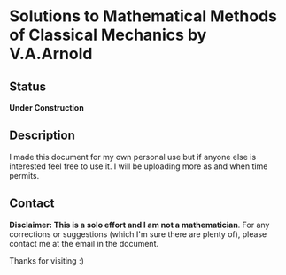 # Solutions to Mathematical Methods of Classical Mechanics by V.A.Arnold 

## Status
**Under Construction**


## Description
I made this document for my own personal use but if anyone else is interested feel free to use it. I will be uploading more as and when time permits.


## Contact
**Disclaimer: This is a solo effort and I am not a mathematician**. For any corrections or suggestions (which I'm sure there are plenty of), please contact me at the email in the document. 

Thanks for visiting :)
